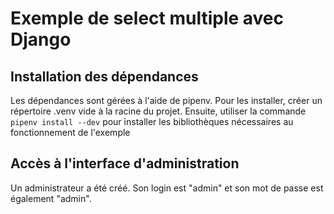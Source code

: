 # Exemple de select multiple avec Django

## Installation des dépendances

Les dépendances sont gérées à l'aide de pipenv. Pour les installer, créer un répertoire .venv
vide à la racine du projet. Ensuite, utiliser la commande `pipenv install --dev` pour
installer les bibliothèques nécessaires au fonctionnement de l'exemple

## Accès à l'interface d'administration

Un administrateur a été créé. Son login est "admin" et son mot de passe est également "admin".